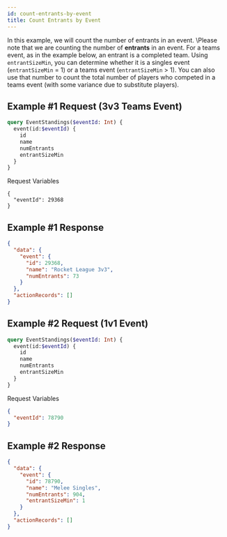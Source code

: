 ```yaml
---
id: count-entrants-by-event
title: Count Entrants by Event
---
```


In this example, we will count the number of entrants in an event.
\Please note that we are counting the number of **entrants** in an event.
For a teams event, as in the example below, an entrant is a completed team.
Using `entrantSizeMin`, you can determine whether it is a singles event (`entrantSizeMin` = 1)
or a teams event (`entrantSizeMin` > 1).
You can also use that number to count the total number of players who competed in a teams event
(with some variance due to substitute players).

## Example #1 Request (3v3 Teams Event)

```graphql
query EventStandings($eventId: Int) {
  event(id:$eventId) {
    id
    name
    numEntrants
    entrantSizeMin
  }
}
```

Request Variables
```
{
  "eventId": 29368
}
```

## Example #1 Response

```json
{
  "data": {
    "event": {
      "id": 29368,
      "name": "Rocket League 3v3",
      "numEntrants": 73
    }
  },
  "actionRecords": []
}
```

## Example #2 Request (1v1 Event)

```graphql
query EventStandings($eventId: Int) {
  event(id:$eventId) {
    id
    name
    numEntrants
    entrantSizeMin
  }
}
```

Request Variables

```json
{
  "eventId": 78790
}
```

## Example #2 Response

```json
{
  "data": {
    "event": {
      "id": 78790,
      "name": "Melee Singles",
      "numEntrants": 904,
      "entrantSizeMin": 1
    }
  },
  "actionRecords": []
}
```